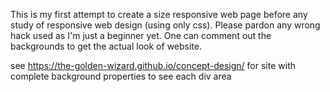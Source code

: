 This is my first attempt to create a size responsive web page before any study of responsive web design (using only css).
Please pardon any wrong hack used as I'm just a beginner yet.
One can comment out the backgrounds to get the actual look of website.

see https://the-golden-wizard.github.io/concept-design/ for site with complete background properties to see each div area
